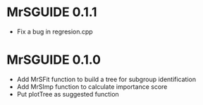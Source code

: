 # MrSGUIDE 0.1.1

- Fix a bug in regresion.cpp

# MrSGUIDE 0.1.0

- Add MrSFit function to build a tree for subgroup identification
- Add MrSImp function to calculate importance score
- Put plotTree as suggested function
